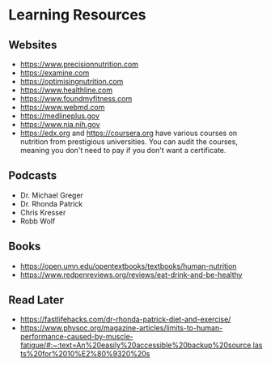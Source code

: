# Learning Resources

## Websites

- https://www.precisionnutrition.com
- https://examine.com
- https://optimisingnutrition.com
- https://www.healthline.com
- https://www.foundmyfitness.com
- https://www.webmd.com
- https://medlineplus.gov
- https://www.nia.nih.gov
- https://edx.org and https://coursera.org have various courses on nutrition from prestigious universities. You can audit the courses, meaning you don't need to pay if you don't want a certificate.

## Podcasts

- Dr. Michael Greger
- Dr. Rhonda Patrick
- Chris Kresser
- Robb Wolf

## Books

- https://open.umn.edu/opentextbooks/textbooks/human-nutrition
- https://www.redpenreviews.org/reviews/eat-drink-and-be-healthy

## Read Later

- https://fastlifehacks.com/dr-rhonda-patrick-diet-and-exercise/
- https://www.physoc.org/magazine-articles/limits-to-human-performance-caused-by-muscle-fatigue/#:~:text=An%20easily%20accessible%20backup%20source,lasts%20for%2010%E2%80%9320%20s

